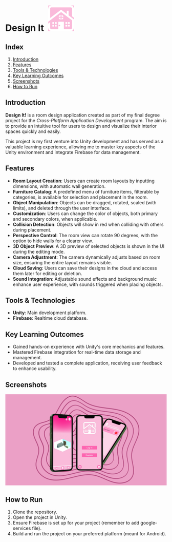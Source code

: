 # Design It&nbsp; <img src="Logo.png" alt="Logo" width="80" />

## Index

1. [Introduction](#introduction)
2. [Features](#features)
3. [Tools & Technologies](#tools--technologies)
4. [Key Learning Outcomes](#key-learning-outcomes)
5. [Screenshots](#screenshots)
6. [How to Run](#how-to-run)

## Introduction 

**Design It!** is a room design application created as part of my final degree project for the *Cross-Platform Application Development* program. The aim is to provide an intuitive tool for users to design and visualize their interior spaces quickly and easily.

This project is my first venture into Unity development and has served as a valuable learning experience, allowing me to master key aspects of the Unity environment and integrate Firebase for data management.

## Features

- **Room Layout Creation**: Users can create room layouts by inputting dimensions, with automatic wall generation.
- **Furniture Catalog**: A predefined menu of furniture items, filterable by categories, is available for selection and placement in the room.
- **Object Manipulation**: Objects can be dragged, rotated, scaled (with limits), and deleted through the user interface.
- **Customization**: Users can change the color of objects, both primary and secondary colors, when applicable.
- **Collision Detection**: Objects will show in red when colliding with others during placement.
- **Perspective Control**: The room view can rotate 90 degrees, with the option to hide walls for a clearer view.
- **3D Object Preview**: A 3D preview of selected objects is shown in the UI during the editing mode.
- **Camera Adjustment**: The camera dynamically adjusts based on room size, ensuring the entire layout remains visible.
- **Cloud Saving**: Users can save their designs in the cloud and access them later for editing or deletion.
- **Sound Integration**: Adjustable sound effects and background music enhance user experience, with sounds triggered when placing objects.

## Tools & Technologies

- **Unity**: Main development platform.
- **Firebase**: Realtime cloud database.

## Key Learning Outcomes

- Gained hands-on experience with Unity's core mechanics and features.
- Mastered Firebase integration for real-time data storage and management.
- Developed and tested a complete application, receiving user feedback to enhance usability.

## Screenshots

![Mockup](Mockup.png)

## How to Run

1. Clone the repository.
2. Open the project in Unity.
3. Ensure Firebase is set up for your project (remember to add google-services file).
4. Build and run the project on your preferred platform (meant for Android).
